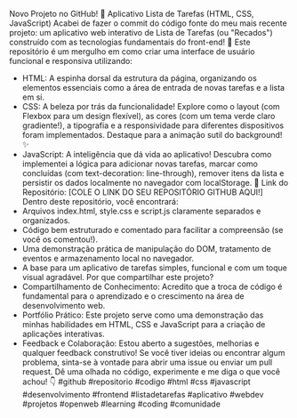 Novo Projeto no GitHub! 🚀 Aplicativo Lista de Tarefas (HTML, CSS, JavaScript)
Acabei de fazer o commit do código fonte do meu mais recente projeto: um aplicativo web interativo de Lista de Tarefas (ou "Recados") construído com as tecnologias fundamentais do front-end! 🎉
Este repositório é um mergulho em como criar uma interface de usuário funcional e responsiva utilizando:
 * HTML: A espinha dorsal da estrutura da página, organizando os elementos essenciais como a área de entrada de novas tarefas e a lista em si.
 * CSS: A beleza por trás da funcionalidade! Explore como o layout (com Flexbox para um design flexível), as cores (com um tema verde claro gradiente!), a tipografia e a responsividade para diferentes dispositivos foram implementados. Destaque para a animação sutil do background! ✨
 * JavaScript: A inteligência que dá vida ao aplicativo! Descubra como implementei a lógica para adicionar novas tarefas, marcar como concluídas (com text-decoration: line-through), remover itens da lista e persistir os dados localmente no navegador com localStorage.
🔗 Link do Repositório: [COLE O LINK DO SEU REPOSITÓRIO GITHUB AQUI!]
Dentro deste repositório, você encontrará:
 * Arquivos index.html, style.css e script.js claramente separados e organizados.
 * Código bem estruturado e comentado para facilitar a compreensão (se você os comentou!).
 * Uma demonstração prática de manipulação do DOM, tratamento de eventos e armazenamento local no navegador.
 * A base para um aplicativo de tarefas simples, funcional e com um toque visual agradável.
Por que compartilhar este projeto?
 * Compartilhamento de Conhecimento: Acredito que a troca de código é fundamental para o aprendizado e o crescimento na área de desenvolvimento web.
 * Portfólio Prático: Este projeto serve como uma demonstração das minhas habilidades em HTML, CSS e JavaScript para a criação de aplicações interativas.
 * Feedback e Colaboração: Estou aberto a sugestões, melhorias e qualquer feedback construtivo! Se você tiver ideias ou encontrar algum problema, sinta-se à vontade para abrir uma issue ou enviar um pull request.
Dê uma olhada no código, experimente e me diga o que você achou! 👇
#github #repositorio #codigo #html #css #javascript #desenvolvimento #frontend #listadetarefas #aplicativo #webdev #projetos #openweb #learning #coding #comunidade
